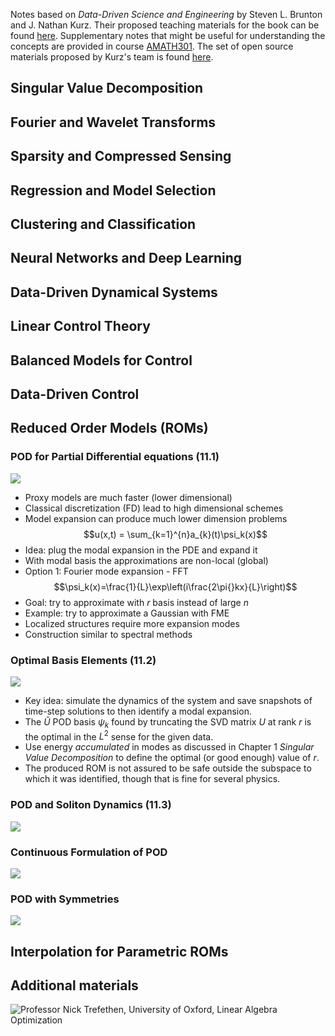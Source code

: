 
Notes based on *Data-Driven Science and Engineering* by Steven L. Brunton and J. Nathan Kurz. Their proposed teaching materials for the book can be found [here](https://www.databookuw.com/page-6/page-14/). Supplementary notes that might be useful for understanding the concepts are provided in course [AMATH301](https://www.youtube.com/@amath3019/videos). The set of open source materials proposed by Kurz's team is found [here](https://faculty.washington.edu/kutz/page5/page23/).

## Singular Value Decomposition

## Fourier and Wavelet Transforms

## Sparsity and Compressed Sensing

## Regression and Model Selection

## Clustering and Classification

## Neural Networks and Deep Learning

## Data-Driven Dynamical Systems

## Linear Control Theory

## Balanced Models for Control

## Data-Driven Control

## Reduced Order Models (ROMs)

### POD for Partial Differential equations (11.1)

![](https://www.youtube.com/watch?v=I8n8a7q8wLk)

- Proxy models are much faster (lower dimensional)
- Classical discretization (FD) lead to high dimensional schemes
- Model expansion can produce much lower dimension problems
	$$u(x,t) = \sum_{k=1}^{n}a_{k}(t)\psi_k(x)$$
- Idea: plug the modal expansion in the PDE and expand it
- With modal basis the approximations are non-local (global)
- Option 1: Fourier mode expansion - FFT
	$$\psi_k(x)=\frac{1}{L}\exp\left(i\frac{2\pi{}kx}{L}\right)$$
- Goal: try to approximate with $r$ basis instead of large $n$
- Example: try to approximate a Gaussian with FME
- Localized structures require more expansion modes
- Construction similar to spectral methods

### Optimal Basis Elements (11.2)

![](https://www.youtube.com/watch?v=IlYDfGXL0nI)

- Key idea: simulate the dynamics of the system and save snapshots of time-step solutions to then identify a modal expansion.
- The $\tilde{U}$ POD basis $\psi_k$ found by truncating the SVD matrix $U$ at rank $r$ is the optimal in the $L^2$ sense for the given data.
- Use energy *accumulated* in modes as discussed in Chapter 1 *Singular Value Decomposition* to define the optimal (or good enough) value of $r$.
- The produced ROM is not assured to be safe outside the subspace to which it was identified, though that is fine for several physics.

### POD and Soliton Dynamics (11.3)

![](https://www.youtube.com/watch?v=2GFDVLzFSJU)

### Continuous Formulation of POD

![](https://www.youtube.com/watch?v=TRtAkiOdIP4&feature=youtu.be)

### POD with Symmetries

![](https://www.youtube.com/watch?v=Zl3GjE_C7Vk)

## Interpolation for Parametric ROMs

## Additional materials

![Professor Nick Trefethen, University of Oxford, Linear Algebra Optimization](https://www.youtube.com/watch?v=JngdaWe3-gg)
